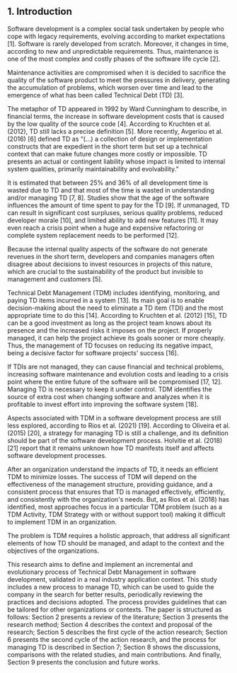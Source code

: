 ## 1. Introduction
Software development is a complex social task undertaken by people who cope with legacy requirements, evolving according to market expectations [1]. Software is rarely developed from scratch. Moreover, it changes in time, according to new and unpredictable requirements. Thus, maintenance is one of the most complex and costly phases of the software life cycle [2].

Maintenance activities are compromised when it is decided to sacrifice the quality of the software product to meet the pressures in delivery, generating the accumulation of problems, which worsen over time and lead to the emergence of what has been called Technical Debt (TD) [3].

The metaphor of TD appeared in 1992 by Ward Cunningham to describe, in financial terms, the increase in software development costs that is caused by the low quality of the source code [4]. According to Kruchten et al. (2012), TD still lacks a precise definition [5]. More recently, Avgeriou et al. (2016) [6] defined TD as “(…) a collection of design or implementation constructs that are expedient in the short term but set up a technical context that can make future changes more costly or impossible. TD presents an actual or contingent liability whose impact is limited to internal system qualities, primarily maintainability and evolvability.”

It is estimated that between 25% and 36% of all development time is wasted due to TD and that most of the time is wasted in understanding and/or managing TD [7, 8]. Studies show that the age of the software influences the amount of time spent to pay for the TD [9]. If unmanaged, TD can result in significant cost surpluses, serious quality problems, reduced developer morale [10], and limited ability to add new features [11]. It may even reach a crisis point when a huge and expensive refactoring or complete system replacement needs to be performed [12].

Because the internal quality aspects of the software do not generate revenues in the short term, developers and companies managers often disagree about decisions to invest resources in projects of this nature, which are crucial to the sustainability of the product but invisible to management and customers [5]. 

Technical Debt Management (TDM) includes identifying, monitoring, and paying TD items incurred in a system [13]. Its main goal is to enable decision-making about the need to eliminate a TD item (TDI) and the most appropriate time to do this [14]. According to Kruchten et al. (2012) [15], TD can be a good investment as long as the project team knows about its presence and the increased risks it imposes on the project. If properly managed, it can help the project achieve its goals sooner or more cheaply. Thus, the management of TD focuses on reducing its negative impact, being a decisive factor for software projects' success [16].

If TDIs are not managed, they can cause financial and technical problems, increasing software maintenance and evolution costs and leading to a crisis point where the entire future of the software will be compromised [17, 12]. Managing TD is necessary to keep it under control. TDM identifies the source of extra cost when changing software and analyzes when it is profitable to invest effort into improving the software system [18].

Aspects associated with TDM in a software development process are still less explored, according to Rios et al. (2021) [19]. According to Oliveira et al. (2015) [20], a strategy for managing TD is still a challenge, and its definition should be part of the software development process. Holvitie et al. (2018) [21] report that it remains unknown how TD manifests itself and affects software development processes.

After an organization understand the impacts of TD, it needs an efficient TDM to minimize losses. The success of TDM will depend on the effectiveness of the management structure, providing guidance, and a consistent process that ensures that TD is managed effectively, efficiently, and consistently with the organization's needs. But, as Rios et al. (2018) has identified, most approaches focus in a particular TDM problem (such as a TDM Activity, TDM Strategy with or without support tool) making it difficult to implement TDM in an organization.

The problem is TDM requires a holistic approach, that address all significant elements of how TD should be managed, and adapt to the context and the objectives of the organizations.

This research aims to define and implement an incremental and evolutionary process of Technical Debt Management in software development, validated in a real industry application context. This study includes a new process to manage TD, which can be used to guide the company in the search for better results, periodically reviewing the practices and decisions adopted. The process provides guidelines that can be tailored for other organizations or contexts.
The paper is structured as follows: Section 2 presents a review of the literature; Section 3 presents the research method; Section 4 describes the context and proposal of the research; Section 5 describes the first cycle of the action research; Section 6 presents the second cycle of the action research, and the process for managing TD is described in Section 7; Section 8 shows the discussions, comparisons with the related studies, and main contributions. And finally, Section 9 presents the conclusion and future works.
